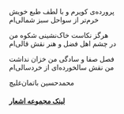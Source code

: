 <!-- ### اشعار محمدحسین باتمان‌غلیچ -->

پرورده‌ی کویرم و با لطف طبع خویش  
خرم‌تر از سواحل سبز شمالی‌ام  

هرگز نکاست خاک‌نشینی شکوه من  
در چشم اهل فضل و هنر نقش قالی‌ام  

فصل صفا و سادگی من خزان نداشت  
من نقش سالخورده‌ای از خردسالی‌ام  

  محمدحسین باتمان‌غلیچ

#### [لینک مجموعه اشعار](/poems/) 
